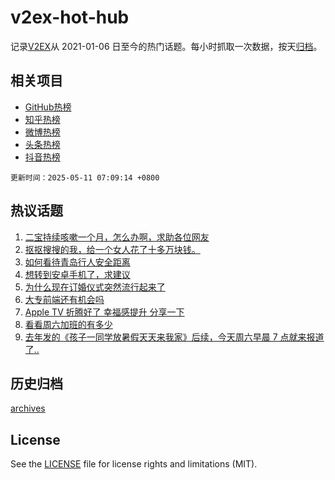 # v2ex-hot-hub

 记录[V2EX](https://www.v2ex.com/)从 2021-01-06 日至今的热门话题。每小时抓取一次数据，按天[归档](archives)。
 
 ## 相关项目

- [GitHub热榜](https://github.com/lonnyzhang423/github-hot-hub)
- [知乎热榜](https://github.com/lonnyzhang423/zhihu-hot-hub)
- [微博热榜](https://github.com/lonnyzhang423/weibo-hot-hub)
- [头条热榜](https://github.com/lonnyzhang423/toutiao-hot-hub)
- [抖音热榜](https://github.com/lonnyzhang423/douyin-hot-hub)


 `更新时间：2025-05-11 07:09:14 +0800`

## 热议话题

1. [二宝持续咳嗽一个月，怎么办啊，求助各位网友](https://www.v2ex.com/t/1130809)
1. [抠抠搜搜的我，给一个女人花了十多万块钱。](https://www.v2ex.com/t/1130863)
1. [如何看待青岛行人安全距离](https://www.v2ex.com/t/1130812)
1. [想转到安卓手机了，求建议](https://www.v2ex.com/t/1130815)
1. [为什么现在订婚仪式突然流行起来了](https://www.v2ex.com/t/1130836)
1. [大专前端还有机会吗](https://www.v2ex.com/t/1130817)
1. [Apple TV 折腾好了 幸福感提升 分享一下](https://www.v2ex.com/t/1130858)
1. [看看周六加班的有多少](https://www.v2ex.com/t/1130852)
1. [去年发的《孩子一同学放暑假天天来我家》后续，今天周六早晨 7 点就来报道了..](https://www.v2ex.com/t/1130802)

## 历史归档

[archives](archives)

## License

See the [LICENSE](LICENSE) file for license rights and limitations (MIT).
